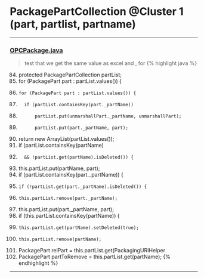 # PackagePartCollection @Cluster 1 (part, partlist, partname)

***

### [OPCPackage.java](https://searchcode.com/codesearch/view/97406292/)
> test that we get the same value as excel and , for 
{% highlight java %}
84. protected PackagePartCollection partList;
533.   for (PackagePart part : partList.values()) {
565.     for (PackagePart part : partList.values()) {
626.       if (partList.containsKey(part._partName))
654.           partList.put(unmarshallPart._partName, unmarshallPart);
673.           partList.put(part._partName, part);
680.   return new ArrayList<PackagePart>(partList.values());
733.   if (partList.containsKey(partName)
734.       && !partList.get(partName).isDeleted()) {
761.   this.partList.put(partName, part);
826.   if (partList.containsKey(part._partName)) {
827.     if (!partList.get(part._partName).isDeleted()) {
837.     this.partList.remove(part._partName);
839.   this.partList.put(part._partName, part);
871.   if (this.partList.containsKey(partName)) {
872.     this.partList.get(partName).setDeleted(true);
874.     this.partList.remove(partName);
924.   PackagePart relPart = this.partList.get(PackagingURIHelper
927.   PackagePart partToRemove = this.partList.get(partName);
{% endhighlight %}

***

